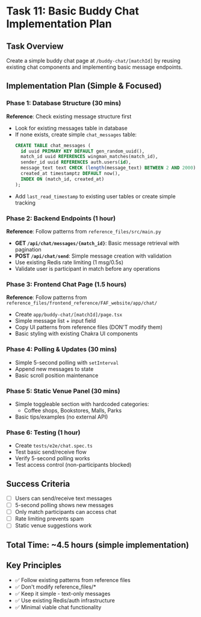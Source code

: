 # Task 11: Basic Buddy Chat Implementation Plan

## Task Overview
Create a simple buddy chat page at `/buddy-chat/[matchId]` by reusing existing chat components and implementing basic message endpoints.

## Implementation Plan (Simple & Focused)

### Phase 1: Database Structure (30 mins)
**Reference**: Check existing message structure first
- Look for existing messages table in database
- If none exists, create simple `chat_messages` table:
  ```sql
  CREATE TABLE chat_messages (
    id uuid PRIMARY KEY DEFAULT gen_random_uuid(),
    match_id uuid REFERENCES wingman_matches(match_id),
    sender_id uuid REFERENCES auth.users(id),
    message_text text CHECK (length(message_text) BETWEEN 2 AND 2000),
    created_at timestamptz DEFAULT now(),
    INDEX ON (match_id, created_at)
  );
  ```
- Add `last_read_timestamp` to existing user tables or create simple tracking

### Phase 2: Backend Endpoints (1 hour)
**Reference**: Follow patterns from `reference_files/src/main.py`
- **GET `/api/chat/messages/{match_id}`**: Basic message retrieval with pagination
- **POST `/api/chat/send`**: Simple message creation with validation
- Use existing Redis rate limiting (1 msg/0.5s)
- Validate user is participant in match before any operations

### Phase 3: Frontend Chat Page (1.5 hours)
**Reference**: Follow patterns from `reference_files/frontend_reference/FAF_website/app/chat/`
- Create `app/buddy-chat/[matchId]/page.tsx`
- Simple message list + input field
- Copy UI patterns from reference files (DON'T modify them)
- Basic styling with existing Chakra UI components

### Phase 4: Polling & Updates (30 mins)
- Simple 5-second polling with `setInterval`
- Append new messages to state
- Basic scroll position maintenance

### Phase 5: Static Venue Panel (30 mins)
- Simple toggleable section with hardcoded categories:
  - Coffee shops, Bookstores, Malls, Parks
- Basic tips/examples (no external API)

### Phase 6: Testing (1 hour)
- Create `tests/e2e/chat.spec.ts`
- Test basic send/receive flow
- Verify 5-second polling works
- Test access control (non-participants blocked)

## Success Criteria
- [ ] Users can send/receive text messages
- [ ] 5-second polling shows new messages  
- [ ] Only match participants can access chat
- [ ] Rate limiting prevents spam
- [ ] Static venue suggestions work

## Total Time: ~4.5 hours (simple implementation)

## Key Principles
- ✅ Follow existing patterns from reference files
- ✅ Don't modify reference_files/*
- ✅ Keep it simple - text-only messages
- ✅ Use existing Redis/auth infrastructure
- ✅ Minimal viable chat functionality